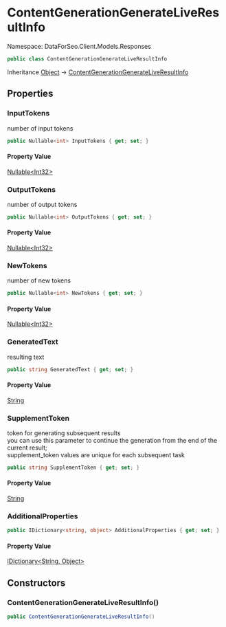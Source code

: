 # ContentGenerationGenerateLiveResultInfo

Namespace: DataForSeo.Client.Models.Responses

```csharp
public class ContentGenerationGenerateLiveResultInfo
```

Inheritance [Object](https://docs.microsoft.com/en-us/dotnet/api/system.object) → [ContentGenerationGenerateLiveResultInfo](./dataforseo.client.models.responses.contentgenerationgenerateliveresultinfo.md)

## Properties

### **InputTokens**

number of input tokens

```csharp
public Nullable<int> InputTokens { get; set; }
```

#### Property Value

[Nullable&lt;Int32&gt;](https://docs.microsoft.com/en-us/dotnet/api/system.nullable-1)<br>

### **OutputTokens**

number of output tokens

```csharp
public Nullable<int> OutputTokens { get; set; }
```

#### Property Value

[Nullable&lt;Int32&gt;](https://docs.microsoft.com/en-us/dotnet/api/system.nullable-1)<br>

### **NewTokens**

number of new tokens

```csharp
public Nullable<int> NewTokens { get; set; }
```

#### Property Value

[Nullable&lt;Int32&gt;](https://docs.microsoft.com/en-us/dotnet/api/system.nullable-1)<br>

### **GeneratedText**

resulting text

```csharp
public string GeneratedText { get; set; }
```

#### Property Value

[String](https://docs.microsoft.com/en-us/dotnet/api/system.string)<br>

### **SupplementToken**

token for generating subsequent results
 <br>you can use this parameter to continue the generation from the end of the current result;
 <br>supplement_token values are unique for each subsequent task

```csharp
public string SupplementToken { get; set; }
```

#### Property Value

[String](https://docs.microsoft.com/en-us/dotnet/api/system.string)<br>

### **AdditionalProperties**

```csharp
public IDictionary<string, object> AdditionalProperties { get; set; }
```

#### Property Value

[IDictionary&lt;String, Object&gt;](https://docs.microsoft.com/en-us/dotnet/api/system.collections.generic.idictionary-2)<br>

## Constructors

### **ContentGenerationGenerateLiveResultInfo()**

```csharp
public ContentGenerationGenerateLiveResultInfo()
```

